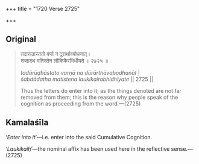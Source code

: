 +++
title = "1720 Verse 2725"

+++
## Original 
>
> तदारूढास्ततो वर्णा न दूरार्थावबोधनात्।  
> शब्दादथ मतिस्तेन लौकिकैरभिधीयते ॥ २७२५ ॥ 
>
> *tadārūḍhāstato varṇā na dūrārthāvabodhanāt* \|  
> *śabdādatha matistena laukikairabhidhīyate* \|\| 2725 \|\| 
>
> Thus the letters do enter into it; as the things denoted are not far removed from them; this is the reason why people speak of the cognition as proceeding from the word.—(2725)



## Kamalaśīla

‘*Enter into it*’—i.e. enter into the said Cumulative Cognition.

‘*Laukikaiḥ*’—the nominal affix has been used here in the reflective sense.—(2725)



